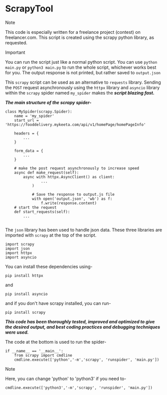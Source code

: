 # ScrapyTool

> [!NOTE]
> This code is especially written for a freelance project (contest) on freelancer.com.
> This script is created using the scrapy python library, as requested.

> [!IMPORTANT]
> You can run the script just like a normal python script. You can use `python main.py` or `python3 main.py` to run the whole script, whichever works best for you.
> The output response is not printed, but rather saved to `output.json`

This `scrapy` script can be used as an alternative to `requests` library.
Sending the `POST` request asynchronously using the `httpx` library and `asyncio` library within the `scrapy` spider named `my_spider` makes the ***script blazing fast.***

***The main structure of the scrapy spider-***

```
class MySpider(scrapy.Spider):
    name = 'my_spider'
    start_url = 'https://fooddelivery.mykeeta.com/api/v1/homePage/homePageInfo'

    headers = {
        ...
    }

    form_data = {
        ...
    }

    # make the post request asynchronously to increase speed
    async def make_request(self):
        async with httpx.AsyncClient() as client:
                ...
            )

            # Save the response to output.js file
            with open('output.json', 'wb') as f:
                f.write(response.content)
    # start the request
    def start_requests(self):
        ...
    
```

The `json` library has been used to handle json data.
These three libraries are imported with `scrapy` at the top of the script.

```
import scrapy
import json
import httpx
import asyncio
```

You can install these dependencies using-

```
pip install httpx
```
and 
```
pip install asyncio
```

and if you don't have scrapy installed, you can run-

```
pip install scrapy
```

***This code has been thoroughly tested, improved and optimized to give the desired output, and best coding practices and debugging techniques were used.***

The code at the bottom is used to run the spider-

```
if __name__ == '__main__':
    from scrapy import cmdline
    cmdline.execute(['python','-m','scrapy', 'runspider', 'main.py'])
```

> [!NOTE]
> Here, you can change 'python' to 'python3' if you need to-

```
cmdline.execute(['python3','-m','scrapy', 'runspider', 'main.py'])
```

